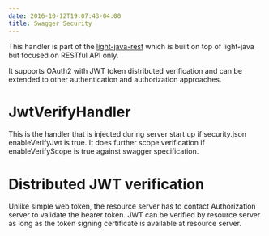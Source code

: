 ```yaml
---
date: 2016-10-12T19:07:43-04:00
title: Swagger Security
---
```


This handler is part of the [light-java-rest](https://github.com/networknt/light-java-rest)
which is built on top of light-java but focused on RESTful API only.

It supports OAuth2 with JWT token distributed verification and can be extended to 
other authentication and authorization approaches. 

# JwtVerifyHandler

This is the handler that is injected during server start up if security.json 
enableVerifyJwt is true. It does further scope verification if enableVerifyScope 
is true against swagger specification.

# Distributed JWT verification

Unlike simple web token, the resource server has to contact Authorization server 
to validate the bearer token. JWT can be verified by resource server as long as 
the token signing certificate is available at resource server. 





